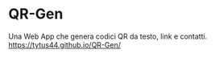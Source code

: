 # QR-Gen
Una Web App che genera codici QR da testo, link e contatti.
https://tytus44.github.io/QR-Gen/
